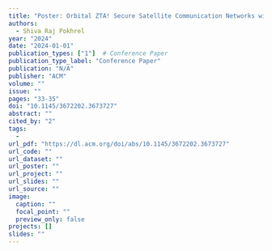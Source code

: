 ```yaml
---
title: "Poster: Orbital ZTA! Secure Satellite Communication Networks with Zero Trust Architecture"
authors:
  - Shiva Raj Pokhrel
year: "2024"
date: "2024-01-01"
publication_types: ["1"]  # Conference Paper
publication_type_label: "Conference Paper"
publication: "N/A"
publisher: "ACM"
volume: ""
issue: ""
pages: "33-35"
doi: "10.1145/3672202.3673727"
abstract: ""
cited_by: "2"
tags:
  - 
url_pdf: "https://dl.acm.org/doi/abs/10.1145/3672202.3673727"
url_code: ""
url_dataset: ""
url_poster: ""
url_project: ""
url_slides: ""
url_source: ""
image:
  caption: ""
  focal_point: ""
  preview_only: false
projects: []
slides: ""
---
```

